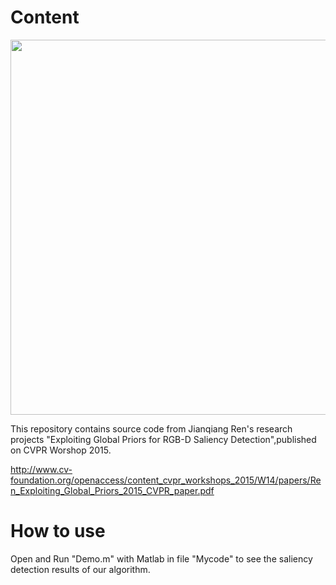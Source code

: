 # Content 
<div align=center><img width="600" height="600" src="https://github.com/JianqiangRen/RGB-D-Salient-Object-Detection/blob/master/RGBD%20Saliency.PNG"/></div>

This repository contains source code from Jianqiang Ren's research projects 
"Exploiting Global Priors for RGB-D Saliency Detection",published on CVPR Worshop 2015.

http://www.cv-foundation.org/openaccess/content_cvpr_workshops_2015/W14/papers/Ren_Exploiting_Global_Priors_2015_CVPR_paper.pdf

# How to use
Open and Run "Demo.m" with Matlab in file "Mycode" to see the saliency detection results of our algorithm.


